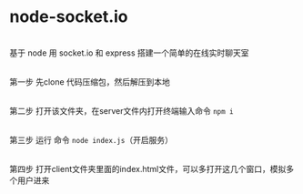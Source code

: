# node-socket.io<br>
<br> 基于 node 用 socket.io 和 express 搭建一个简单的在线实时聊天室

<br> 第一步 先clone 代码压缩包，然后解压到本地

<br> 第二步 打开该文件夹，在server文件内打开终端输入命令 `npm i`

<br> 第三步 运行 命令 `node index.js`（开启服务）

<br> 第四步 打开client文件夹里面的index.html文件，可以多打开这几个窗口，模拟多个用户进来
